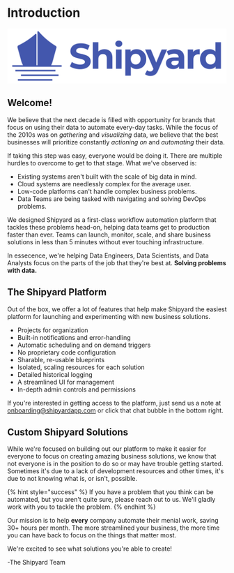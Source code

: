 # Introduction

![](.gitbook/assets/logo-and-name-purple-1.png)

## Welcome!

We believe that the next decade is filled with opportunity for brands that focus on using their data to automate every-day tasks. While the focus of the 2010s was on _gathering_ and _visualizing_ data, we believe that the best businesses will prioritize constantly _actioning on_ and _automating_ their data.

If taking this step was easy, everyone would be doing it. There are multiple hurdles to overcome to get to that stage. What we've observed is:

* Existing systems aren't built with the scale of big data in mind.
* Cloud systems are needlessly complex for the average user.
* Low-code platforms can't handle complex business problems.
* Data Teams are being tasked with navigating and solving DevOps problems.

We designed Shipyard as a first-class workflow automation platform that tackles these problems head-on, helping data teams get to production faster than ever. Teams can launch, monitor, scale, and share business solutions in less than 5 minutes without ever touching infrastructure.

In essecence, we're helping Data Engineers, Data Scientists, and Data Analysts focus on the parts of the job that they're best at. **Solving problems with data.**

## The Shipyard Platform

Out of the box, we offer a lot of features that help make Shipyard the easiest platform for launching and experimenting with new business solutions.

* Projects for organization
* Built-in notifications and error-handling
* Automatic scheduling and on demand triggers
* No proprietary code configuration
* Sharable, re-usable blueprints
* Isolated, scaling resources for each solution
* Detailed historical logging
* A streamlined UI for management
* In-depth admin controls and permissions

If you're interested in getting access to the platform, just send us a note at [onboarding@shipyardapp.com](mailto:onboarding@shipyardapp.com) or click that chat bubble in the bottom right.

## Custom Shipyard Solutions

While we're focused on building out our platform to make it easier for everyone to focus on creating amazing business solutions, we know that not everyone is in the position to do so or may have trouble getting started. Sometimes it's due to a lack of development resources and other times, it's due to not knowing what is, or isn't, possible.

{% hint style="success" %}
If you have a problem that you think can be automated, but you aren't quite sure, please reach out to us. We'll gladly work with you to tackle the problem.
{% endhint %}

Our mission is to help **every** company automate their menial work, saving 30+ hours per month. The more streamlined your business, the more time you can have back to focus on the things that matter most.

We're excited to see what solutions you're able to create!

-The Shipyard Team


